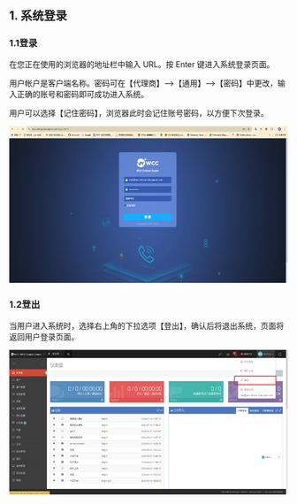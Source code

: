## 1. 系统登录

### 1.1登录

在您正在使用的浏览器的地址栏中输入 URL。按 Enter 键进入系统登录页面。

用户帐户是客户端名称。密码可在【代理商】--&gt;【通用】--&gt;【密码】中更改，输入正确的账号和密码即可成功进入系统。

用户可以选择【记住密码】，浏览器此时会记住账号密码，以方便下次登录。  

<img src="../_static/images/client/media/image1.png"
style="width:5.75694in;height:2.96389in" />

### 1.2登出

当用户进入系统时，选择右上角的下拉选项【登出】，确认后将退出系统，页面将返回用户登录页面。  

<img src="../_static/images/client/media/image2.png"
style="width:5.75694in;height:2.73333in" />
